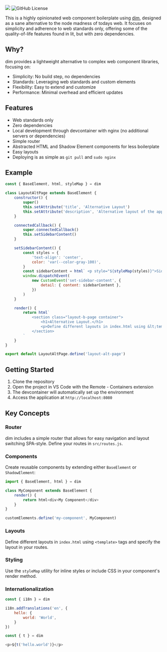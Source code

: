 [![](https://data.jsdelivr.com/v1/package/gh/buelbuel/dim/badge?style=rounded)](https://www.jsdelivr.com/package/gh/buelbuel/dim)
![GitHub License](https://img.shields.io/github/license/buelbuel/dim)

This is a highly opinionated web component boilerplate using [dim](https://github.com/buelbuel/dim), designed as a sane alternative to the node madness of todays web. It focuses on simplicity and adherence to web standards only, offering some of the quality-of-life features found in lit, but with zero dependencies.

## Why?

dim provides a lightweight alternative to complex web component libraries, focusing on:

-   Simplicity: No build step, no dependencies
-   Standards: Leveraging web standards and custom elements
-   Flexibility: Easy to extend and customize
-   Performance: Minimal overhead and efficient updates

## Features

-   Web standards only
-   Zero dependencies
-   Local development through devcontainer with nginx (no additional servers or dependencies)
-   Simple router
-   Abstracted HTML and Shadow Element components for less boilerplate
-   Easy layouts
-   Deploying is as simple as `git pull` and `sudo nginx`

## Example

```javascript
const { BaseElement, html, styleMap } = dim

class LayoutAltPage extends BaseElement {
	constructor() {
		super()
		this.setAttribute('title', 'Alternative Layout')
		this.setAttribute('description', 'Alternative layout of the application.')
	}

	connectedCallback() {
		super.connectedCallback()
		this.setSidebarContent()
	}

	setSidebarContent() {
		const styles = {
			'text-align': 'center',
			color: 'var(--color-gray-100)',
		}
		const sidebarContent = html` <p style="${styleMap(styles)}">Sidebar Content 💧</p> `
		window.dispatchEvent(
			new CustomEvent('set-sidebar-content', {
				detail: { content: sidebarContent },
			})
		)
	}

	render() {
		return html`
			<section class="layout-b-page container">
				<h1>Alternative Layout.</h1>
				<p>Define different layouts in index.html using &lt;template&gt;.</p>
			</section>
		`
	}
}

export default LayoutAltPage.define('layout-alt-page')
```

## Getting Started

1. Clone the repository
2. Open the project in VS Code with the Remote - Containers extension
3. The devcontainer will automatically set up the environment
4. Access the application at `http://localhost:8080`

## Key Concepts

### Router

dim includes a simple router that allows for easy navigation and layout switching SPA-style. Define your routes in `src/routes.js`.

### Components

Create reusable components by extending either `BaseElement` or `ShadowElement`:

```javascript
import { BaseElement, html } = dim

class MyComponent extends BaseElement {
	render() {
		return html<div>My Component</div>
	}
}

customElements.define('my-component', MyComponent)
```

### Layouts

Define different layouts in `index.html` using `<template>` tags and specify the layout in your routes.

### Styling

Use the `styleMap` utility for inline styles or include CSS in your component's render method.

### Internationalization

```js
const { i18n } = dim

i18n.addTranslations('en', {
	hello: {
		world: 'World',
	}
})

const { t } = dim

<p>${t('hello.world')}</p>
```